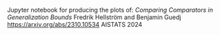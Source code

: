 Jupyter notebook for producing the plots of:
*Comparing Comparators in Generalization Bounds*
Fredrik Hellström and Benjamin Guedj
https://arxiv.org/abs/2310.10534
AISTATS 2024
